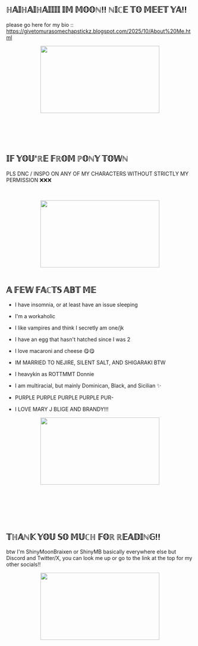 ## ℍ𝔸𝕀ℍ𝔸𝕀ℍ𝔸𝕀𝕀𝕀𝕀 𝕀𝕄 𝕄𝕆𝕆ℕ!! ℕ𝕀ℂ𝔼 𝕋𝕆 𝕄𝔼𝔼𝕋 𝕐𝔸!!
please go here for my bio :: https://givetomurasomechapstickz.blogspot.com/2025/10/About%20Me.html

<div class="separator" style="clear: both; text-align: center;"><a href="https://blogger.googleusercontent.com/img/b/R29vZ2xl/AVvXsEg0ecbuK229Egayb1islZMuGlcp8CLzzg7nBg6MjbVLSvy2C6sQI_dL5YAZf2yM2BkUy5p-M6eOFSIOXowLqZa-0U0pSpmxnCGYFXvCdSMt_AMLl3Yh6H2GlozYoEbkod7dUCFDBOip4pn1boCeu4IHX8oKzv4pNlF4Znkrj-vJt9JrrBSlVuQMDlaPXuU/s498/1000000042.gif" imageanchor="1" style="margin-left: 1em; margin-right: 1em;"><img border="0" data-original-height="280" data-original-width="498" height="180" src="https://blogger.googleusercontent.com/img/b/R29vZ2xl/AVvXsEg0ecbuK229Egayb1islZMuGlcp8CLzzg7nBg6MjbVLSvy2C6sQI_dL5YAZf2yM2BkUy5p-M6eOFSIOXowLqZa-0U0pSpmxnCGYFXvCdSMt_AMLl3Yh6H2GlozYoEbkod7dUCFDBOip4pn1boCeu4IHX8oKzv4pNlF4Znkrj-vJt9JrrBSlVuQMDlaPXuU/s320/1000000042.gif" width="320" /></a></div><br /><p><br /></p><br />

## 𝕀𝔽 𝕐𝕆𝕌'ℝ𝔼 𝔽ℝ𝕆𝕄 ℙ𝕆ℕ𝕐 𝕋𝕆𝕎ℕ
PLS DNC / INSPO ON ANY OF MY CHARACTERS WITHOUT STRICTLY MY PERMISSION ❌❌❌

<p>&nbsp;</p><div class="separator" style="clear: both; text-align: center;"><a href="https://blogger.googleusercontent.com/img/b/R29vZ2xl/AVvXsEgdOrZgXrQM_CrUETk4IMstN0QQlOhfV5-ruzm3wvgkTOCu8py7_nUqTB122Nm3GsixEgI6rdoiLmKNXkgger0962kBdPYxbv1Rhh7bfIWtaoz937XyHVKn950PY2zEZXePy___NULHp7sA1Ku4ZV7Vmmrd5U0lNeH7G-_9LreFBB46W3HVd5Hxvju2_04/s455/1000000030.gif" imageanchor="1" style="margin-left: 1em; margin-right: 1em;"><img border="0" data-original-height="256" data-original-width="455" height="180" src="https://blogger.googleusercontent.com/img/b/R29vZ2xl/AVvXsEgdOrZgXrQM_CrUETk4IMstN0QQlOhfV5-ruzm3wvgkTOCu8py7_nUqTB122Nm3GsixEgI6rdoiLmKNXkgger0962kBdPYxbv1Rhh7bfIWtaoz937XyHVKn950PY2zEZXePy___NULHp7sA1Ku4ZV7Vmmrd5U0lNeH7G-_9LreFBB46W3HVd5Hxvju2_04/s320/1000000030.gif" width="320" /></a></div><br />

## 𝔸 𝔽𝔼𝕎 𝔽𝔸ℂ𝕋𝕊 𝔸𝔹𝕋 𝕄𝔼

- I have insomnia, or at least have an issue sleeping

- I'm a workaholic

- I like vampires and think I secretly am one/jk

- I have an egg that hasn't hatched since I was 2

- I love macaroni and cheese 😋😋

- IM MARRIED TO NEJIRE, SILENT SALT, AND SHIGARAKI BTW

- I heavykin as ROTTMMT Donnie

- I am multiracial, but mainly Dominican, Black, and Sicilian ✨

- PURPLE PURPLE PURPLE PURPLE PUR-

- I LOVE MARY J BLIGE AND BRANDY!!!

<div class="separator" style="clear: both; text-align: center;"><a href="https://blogger.googleusercontent.com/img/b/R29vZ2xl/AVvXsEge7jOnLFwQqEDL_2Uc7n-HE88QrWmY0TwyJ0KDEYQDQTxrU0djPF_6eVJ9-QhYdEDGumgPXPLghaIQcO3ucNDHNsG9rdkgwpS7veEpEyokzGC7lZHqaY0QmAylWEC-CRn0yPxKSnNpbS1TNZOFpzoL-c-aJI41wPobXAhH1nlQ1A7_fh6TA76KcCHBbCE/s600/1000000045.gif" style="margin-left: 1em; margin-right: 1em;"><img border="0" data-original-height="338" data-original-width="600" height="180" src="https://blogger.googleusercontent.com/img/b/R29vZ2xl/AVvXsEge7jOnLFwQqEDL_2Uc7n-HE88QrWmY0TwyJ0KDEYQDQTxrU0djPF_6eVJ9-QhYdEDGumgPXPLghaIQcO3ucNDHNsG9rdkgwpS7veEpEyokzGC7lZHqaY0QmAylWEC-CRn0yPxKSnNpbS1TNZOFpzoL-c-aJI41wPobXAhH1nlQ1A7_fh6TA76KcCHBbCE/s320/1000000045.gif" width="320" /></a></div><br /><div class="separator" style="clear: both; text-align: center;"><br /></div><p><br /></p><br />

## 𝕋ℍ𝔸ℕ𝕂 𝕐𝕆𝕌 𝕊𝕆 𝕄𝕌ℂℍ 𝔽𝕆ℝ ℝ𝔼𝔸𝔻𝕀ℕ𝔾!!

btw I'm ShinyMoonBraixen or ShinyMB basically everywhere else but Discord and Twitter/X, you can look me up or go to the link at the top for my other socials!!

<div class="separator" style="clear: both; text-align: center;"><a href="https://blogger.googleusercontent.com/img/b/R29vZ2xl/AVvXsEgXN5wdCndKPsONsnh2CiB5L6jrXCIp9APsdw8fxSyBk3DP0V8wHlHG3fHDmRxiFo6uv_e69otIn87AR18NZ3WS-BZU3OipHp07LAEY_KQDbK2c9EWxZrKQkJJ_P6Dpw6t1eE1BhBSd5rFDazjOV-sOFF1N0Fqbin741g-VvPsF43Ht7cLgdKVZ8R6dc9U/s50/1000000044.gif" imageanchor="1" style="margin-left: 1em; margin-right: 1em;"><img border="0" data-original-height="281" data-original-width="500" height="180" src="https://blogger.googleusercontent.com/img/b/R29vZ2xl/AVvXsEgXN5wdCndKPsONsnh2CiB5L6jrXCIp9APsdw8fxSyBk3DP0V8wHlHG3fHDmRxiFo6uv_e69otIn87AR18NZ3WS-BZU3OipHp07LAEY_KQDbK2c9EWxZrKQkJJ_P6Dpw6t1eE1BhBSd5rFDazjOV-sOFF1N0Fqbin741g-VvPsF43Ht7cLgdKVZ8R6dc9U/s320/1000000044.gif" width="320" /></a></div><br /><div class="separator" style="clear: both; text-align: center;"><br /></div><br /><div class="separator" style="clear: both; text-align: center;"><br /></div><p><br /></p><br />

<!--
**givetomurasomechapstick/givetomurasomechapstick** is a ✨ _special_ ✨ repository because its `README.md` (this file) appears on your GitHub profile.

Here are some ideas to get you started:

- 🔭 I’m currently working on ...
- 🌱 I’m currently learning ...
- 👯 I’m looking to collaborate on ...
- 🤔 I’m looking for help with ...
- 💬 Ask me about ...
- 📫 How to reach me: ...
- 😄 Pronouns: ...
- ⚡ Fun fact: ...
-->
